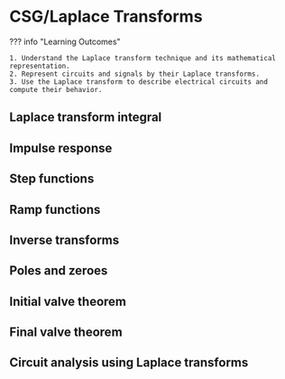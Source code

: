 # CSG/Laplace Transforms

??? info "Learning Outcomes"

    1. Understand the Laplace transform technique and its mathematical representation.
    2. Represent circuits and signals by their Laplace transforms.
    3. Use the Laplace transform to describe electrical circuits and compute their behavior.

## Laplace transform integral

## Impulse response

## Step functions

## Ramp functions

## Inverse transforms

## Poles and zeroes

## Initial valve theorem

## Final valve theorem

## Circuit analysis using Laplace transforms

